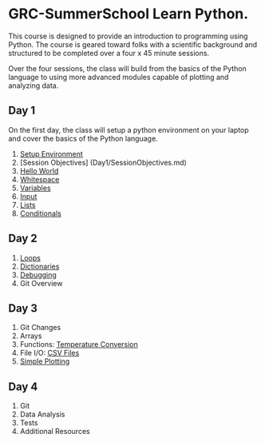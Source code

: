 # GRC-SummerSchool Learn Python.

This course is designed to provide an introduction to programming using Python. The 
course is geared toward folks with a scientific background and structured to be 
completed over a four x 45 minute sessions.

Over the four sessions, the class will build from the basics of the Python
language to using more advanced modules capable of plotting and analyzing 
data.

## Day 1

On the first day, the class will setup a python environment on your laptop
and cover the basics of the Python language.

1. [Setup Environment](Day1/Setup.md)
1. [Session Objectives] (Day1/SessionObjectives.md)
1. [Hello World](Day1/HelloWorld.md)
1. [Whitespace](Day1/Whitespace.md)
1. [Variables](Day1/Variables.md)
1. [Input](Day1/Input.md)
1. [Lists](Day1/Lists.md)
1. [Conditionals](Day1/Conditionals.md)

## Day 2

1. [Loops](Day2/Loops.md)
1. [Dictionaries](Day2/Dictionaries.md)
1. [Debugging](Day2/Debugging.md)
1. Git Overview

## Day 3

1. Git Changes
1. Arrays
1. Functions: [Temperature Conversion](Day3/TemperatureConversion.md)
1. File I/O: [CSV Files](Day3/CSVFiles.md)
1. [Simple Plotting](Day3/SimplePlotting.md)

## Day 4

1. Git
1. Data Analysis
1. Tests
1. Additional Resources

